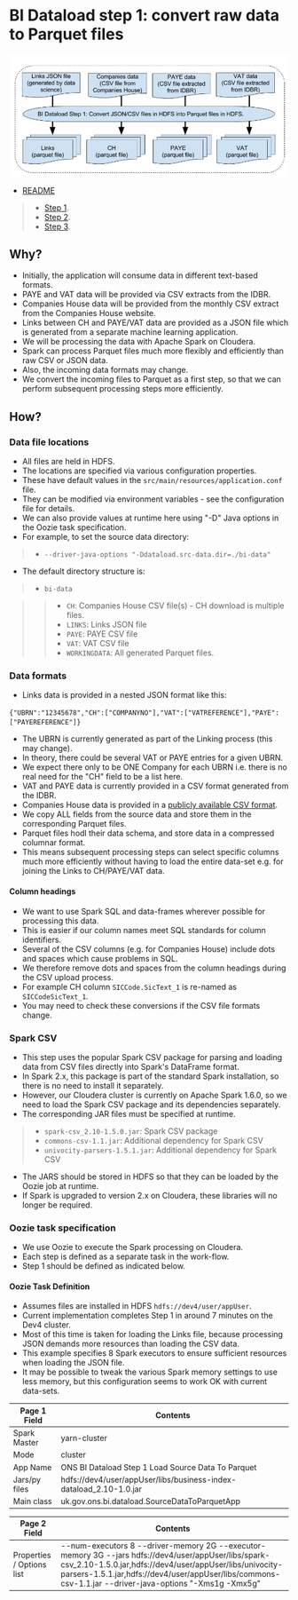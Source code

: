 # BI Dataload step 1: convert raw data to Parquet files #


![MacDown Screenshot](./BI-data-ingestion-Spark-flow-step-1.jpg)

* [README](../README.md)

> * [Step 1](./bi-dataload-step-1.md).
> * [Step 2](./bi-dataload-step-2.md).
> * [Step 3](./bi-dataload-step-3.md).

## Why? ##

* Initially, the application will consume data in different text-based formats.
* PAYE and VAT data will be provided via CSV extracts from the IDBR.
* Companies House data will be provided from the monthly CSV extract from the Companies House website.
* Links between CH and PAYE/VAT data are provided as a JSON file which is generated from a separate machine learning application.
* We will be processing the data with Apache Spark on Cloudera.
* Spark can process Parquet files much more flexibly and efficiently than raw CSV or JSON data.
* Also, the incoming data formats may change.
* We convert the incoming files to Parquet as a first step, so that we can perform subsequent processing steps more efficiently.

## How? ##

### Data file locations ###

* All files are held in HDFS.
* The locations are specified via various configuration properties.
* These have default values in the `src/main/resources/application.conf` file.
* They can be modified via environment variables - see the configuration file for details.
* We can also provide values at runtime here using "-D" Java options in the Oozie task specification.
* For example, to set the source data directory:

> * `--driver-java-options "-Ddataload.src-data.dir=./bi-data"`

* The default directory structure is:

> *  `bi-data`

>> * `CH`: Companies House CSV file(s) - CH download is multiple files.
>> * `LINKS`: Links JSON file
>> * `PAYE`: PAYE CSV file
>> * `VAT`: VAT CSV file
>> * `WORKINGDATA`:  All generated Parquet files.


### Data formats ###

* Links data is provided in a nested JSON format like this:

`{"UBRN":"12345678","CH":["COMPANYNO"],"VAT":["VATREFERENCE"],"PAYE":["PAYEREFERENCE"]}`
  
* The UBRN is currently generated as part of the Linking process (this may change).
* In theory, there could be several VAT or PAYE entries for a given UBRN.
* We expect there only to be ONE Company for each UBRN i.e. there is no real need for the "CH" field to be a list here.
* VAT and PAYE data is currently provided in a CSV format generated from the IDBR.
* Companies House data is provided in a [publicly available CSV format](http://resources.companieshouse.gov.uk/toolsToHelp/pdf/freeDataProductDataset.pdf).
* We copy ALL fields from the source data and store them in the corresponding Parquet files.
* Parquet files hodl their data schema, and store data in a compressed columnar format.
* This means subsequent processing steps can select specific columns much more efficiently without having to load the entire data-set e.g. for joining the Links to CH/PAYE/VAT data.

#### Column headings ####

* We want to use Spark SQL and data-frames wherever possible for processing this data.
* This is easier if our column names meet SQL standards for column identifiers.
* Several of the CSV columns (e.g. for Companies House) include dots and spaces which cause problems in SQL.
* We therefore remove dots and spaces from the column headings during the CSV upload process.
* For example CH column `SICCode.SicText_1` is re-named as `SICCodeSicText_1`.
* You may need to check these conversions if the CSV file formats change.
 
### Spark CSV ###

* This step uses the popular Spark CSV package for parsing and loading data from CSV files directly into Spark's DataFrame format.
* In Spark 2.x, this package is part of the standard Spark installation, so there is no need to install it separately.
* However, our Cloudera cluster is currently on Apache Spark 1.6.0, so we need to load the Spark CSV package and its dependencies separately.
* The corresponding JAR files must be specified at runtime.

> * `spark-csv_2.10-1.5.0.jar`: Spark CSV package
> * `commons-csv-1.1.jar`: Additional dependency for Spark CSV
> * `univocity-parsers-1.5.1.jar`: Additional dependency for Spark CSV

* The JARS should be stored in HDFS so that they can be loaded by the Oozie job at runtime.
* If Spark is upgraded to version 2.x on Cloudera, these libraries will no longer be required.

### Oozie task specification ###

* We use Oozie to execute the Spark processing on Cloudera.
* Each step is defined as a separate task in the work-flow.
* Step 1 should be defined as indicated below.

#### Oozie Task Definition ####

* Assumes files are installed in HDFS `hdfs://dev4/user/appUser`.
* Current implementation completes Step 1 in around 7 minutes on the Dev4 cluster.
* Most of this time is taken for loading the Links file, because processing JSON demands more resources than loading the CSV data.
* This example specifies 8 Spark executors to ensure sufficient resources when loading the JSON file.
* It may be possible to tweak the various Spark memory settings to use less memory, but this configuration seems to work OK with current data-sets.

Page 1 Field | Contents
------------- | -------------
Spark Master  | yarn-cluster
Mode  | cluster
App Name | ONS BI Dataload Step 1 Load Source Data To Parquet
Jars/py files | hdfs://dev4/user/appUser/libs/business-index-dataload_2.10-1.0.jar
Main class | uk.gov.ons.bi.dataload.SourceDataToParquetApp

Page 2 Field | Contents
------------- | -------------
Properties / Options list | --num-executors 8 --driver-memory 2G --executor-memory 3G --jars hdfs://dev4/user/appUser/libs/spark-csv_2.10-1.5.0.jar,hdfs://dev4/user/appUser/libs/univocity-parsers-1.5.1.jar,hdfs://dev4/user/appUser/libs/commons-csv-1.1.jar --driver-java-options "-Xms1g -Xmx5g"

